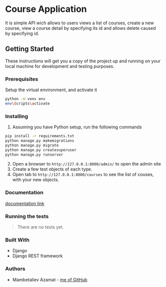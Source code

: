 # Course Application
It is simple API wich allows to users views a list of courses, create a new course, view a course detail by specifying its id and allows delete caused by specifying id.

## Getting Started
These instructions will get you a copy of the project up and running on your local machine for development and testing purposes.

### Prerequisites
Setup the virtual environment, and activate it
```bash
python -m venv env
env\Scripts\activate
```

### Installing
1. Assuming you have Python setup, run the following commands

```bash
pip install -r requirements.txt
python manage.py makemigrations
python manage.py migrate
python manage.py createsuperuser
python manage.py runserver
```
2. Open a browser to `http://127.0.0.1:8000/admin/` to open the admin site
3. Create a few test objects of each type.
4. Open tab to `http://127.0.0.1:8000/courses` to see the list of couses, with your new objects.

### Documentation
[documentation link](https://coursesapi3.docs.apiary.io/#reference/0/list-of-courses/list-all-courses)

### Running the tests
> There are no tests yet.

### Built With
- Django
- Django REST framework

### Authors
- Mambetaliev Azamat - [me of GitHub](https://github.com/Azamat229/)
